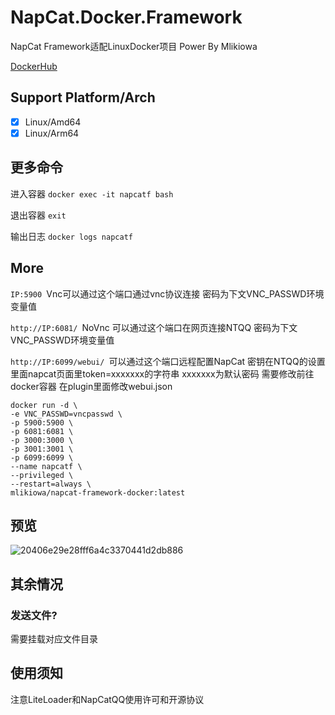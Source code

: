 # NapCat.Docker.Framework
NapCat Framework适配LinuxDocker项目 Power By Mlikiowa 

[DockerHub](https://hub.docker.com/r/mlikiowa/napcat-framework-docker)

## Support Platform/Arch
- [x] Linux/Amd64
- [x] Linux/Arm64

## 更多命令
进入容器 `docker exec -it napcatf bash`

退出容器 `exit`

输出日志 `docker logs napcatf`
## More
`IP:5900 `Vnc可以通过这个端口通过vnc协议连接 密码为下文VNC_PASSWD环境变量值

`http://IP:6081/ `NoVnc 可以通过这个端口在网页连接NTQQ 密码为下文VNC_PASSWD环境变量值

`http://IP:6099/webui/ `可以通过这个端口远程配置NapCat 密钥在NTQQ的设置里面napcat页面里token=xxxxxxx的字符串 xxxxxxx为默认密码 需要修改前往docker容器 在plugin里面修改webui.json

```
docker run -d \
-e VNC_PASSWD=vncpasswd \
-p 5900:5900 \
-p 6081:6081 \
-p 3000:3000 \
-p 3001:3001 \
-p 6099:6099 \
--name napcatf \
--privileged \
--restart=always \
mlikiowa/napcat-framework-docker:latest
```

## 预览
![20406e29e28fff6a4c3370441d2db886](https://github.com/user-attachments/assets/14555658-12f0-4c5f-9627-11670fb18181)

## 其余情况
### 发送文件?
需要挂载对应文件目录

## 使用须知
注意LiteLoader和NapCatQQ使用许可和开源协议
